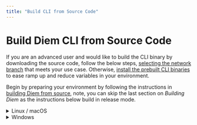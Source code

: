 ```yaml
---
title: "Build CLI from Source Code"
---
```


# Build Diem CLI from Source Code

If you are an advanced user and would like to build the CLI binary by downloading the source code, follow the below steps, [selecting the network branch](../../guides/system-integrators-guide.md#choose-a-network) that meets your use case. Otherwise, [install the prebuilt CLI binaries](./download-cli-binaries.md) to ease ramp up and reduce variables in your environment.

Begin by preparing your environment by following the instructions in [building Diem from source](../../guides/building-from-source), note, you can skip the last section on *Building Diem* as the instructions below build in release mode.

<details>
<summary>Linux / macOS</summary>

### Linux / macOS

#### Building the Diem CLI

1. Build the CLI tool: `cargo build --package diem --release`
1. The binary will be available in at `target/release/diem`
1. (Optional) Move this executable to a place on your path. For example: `~/bin/diem`
1. View help instructions by running `~/bin/diem help`

</details>

<details>
<summary>Windows</summary>

### Windows

#### Building diem-core
    
1. Build the CLI tool: `cargo build --package diem --release`
1. The binary will be available at `target\release\diem.exe`
1. View help instructions by running `target\release\diem.exe`

</details>
